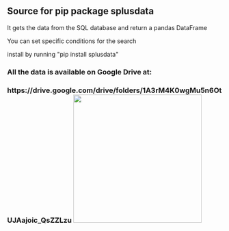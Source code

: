 ## Source for pip package splusdata

It gets the data from the SQL database and return a pandas DataFrame

You can set specific conditions for the search

install by running "pip install splusdata"

<h3 style={text-align:center}>All the data is available on Google Drive at: <h3>
https://drive.google.com/drive/folders/1A3rM4K0wgMu5n6OtUJAajoic_QsZZLzu

<img src="https://github.com/Schwarzam/splusdata/blob/master/iDR3_footprint.png" width=300px>
